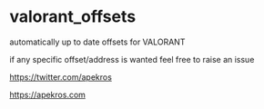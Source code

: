 # valorant_offsets

automatically up to date offsets for VALORANT

if any specific offset/address is wanted feel free to raise an issue

https://twitter.com/apekros

https://apekros.com
